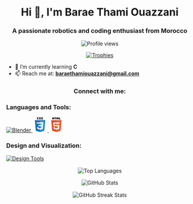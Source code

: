 <h1 align="center">Hi 👋, I'm Barae Thami Ouazzani</h1>
<h3 align="center">A passionate robotics and coding enthusiast from Morocco</h3>

<p align="center">
  <img src="https://komarev.com/ghpvc/?username=baraethamiouazzani&label=Profile%20views&color=0e75b6&style=flat" alt="Profile views" />
</p>

<p align="center">
  <a href="https://github.com/ryo-ma/github-profile-trophy">
    <img src="https://github-profile-trophy.vercel.app/?username=baraethamiouazzani" alt="Trophies" />
  </a>
</p>

- 🌱 I’m currently learning **C**  
- 📫 Reach me at: **baraethamiouazzani@gmail.com**

<h3 align="center">Connect with me:</h3>
<p align="center">
  <!-- Add links to your social media profiles or networking platforms if needed -->
</p>

<h3 align="left">Languages and Tools:</h3>
<p align="left">
  <a href="https://www.blender.org/" target="_blank" rel="noreferrer">
    <img src="https://download.blender.org/branding/community/blender_community_badge_white.svg" alt="Blender" width="40" height="40" />
  </a>
  <a href="https://www.w3schools.com/css/" target="_blank" rel="noreferrer">
    <img src="https://raw.githubusercontent.com/devicons/devicon/master/icons/css3/css3-original-wordmark.svg" alt="CSS3" width="40" height="40" />
  </a>
  <a href="https://www.w3.org/html/" target="_blank" rel="noreferrer">
    <img src="https://raw.githubusercontent.com/devicons/devicon/master/icons/html5/html5-original-wordmark.svg" alt="HTML5" width="40" height="40" />
  </a>
</p>

<h3 align="left">Design and Visualization:</h3>
<p align="left">
    <a href="https://skillicons.dev">
        <img src="https://skillicons.dev/icons?i=figma,ai,ae,ps,pr" alt="Design Tools" />
    </a>
</p>




<p align="center">
  <img align="center" src="https://github-readme-stats.vercel.app/api/top-langs?username=baraethamiouazzani&show_icons=true&locale=en&layout=compact" alt="Top Languages" />
</p>

<p align="center">
  <img align="center" src="https://github-readme-stats.vercel.app/api?username=baraethamiouazzani&show_icons=true&locale=en" alt="GitHub Stats" />
</p>

<p align="center">
  <img align="center" src="https://github-readme-streak-stats.herokuapp.com/?user=baraethamiouazzani" alt="GitHub Streak Stats" />
</p>
